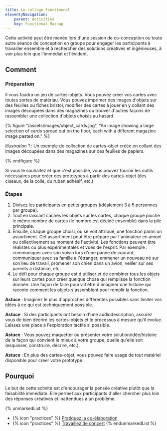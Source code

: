 ```yaml
---
title: Le collage fonctionnel
eleventyNavigation:
    parent: Activities
    key: Functional Mashup
---
```


Cette activité peut être menée lors d'une session de co-conception ou toute autre séance de conception en groupe pour
engager les participants à travailler ensemble et à rechercher des solutions créatives et ingénieuses, à voir plus loin
que l'immédiat et l'évident.

## Comment

### Préparation

Il vous faudra un jeu de cartes-objets. Vous pouvez créer vos cartes avec toutes sortes de matériau. Vous pouvez
imprimer des images d'objets sur des feuilles ou fiches bristol, modifier des cartes à jouer en y collant des images
découpées dans des magazines ou trouver d'autres façons de rassembler une collection d'objets choisis au hasard.

{% figure "/assets/images/object_cards.jpg", "An image showing a large selection of cards spread out on the floor, each
with a different magazine image pasted on." %}

*Illustration 1 :* Un exemple de collection de cartes-objet créée en collant des images découpées dans des magazines sur
des feuilles de papiers.

{% endfigure %}

Si vous le souhaitez et que c'est possible, vous pouvez fournir les outils nécessaires pour créer des prototypes à
partir des cartes-objet (des ciseaux, de la colle, du ruban adhésif, etc.)

### Étapes

1. Divisez les participants en petits groupes (idéalement 3 à 5 personnes par groupe).
2. Tout en laissant cachés les objets sur les cartes, chaque groupe pioche le même nombre de cartes
   (le nombre est décidé ensemble) dans la pile principale.
3. Ensuite, chaque groupe choisi, ou se voit attribué, une fonction parmi un assortiment. Cet assortiment peut être
   préparé par l'animateur en amont ou collectivement au moment de l'activité. Les fonctions peuvent être réalistes ou
   plus expérimentales et vues de l'esprit. Par exemple : communiquer avec son voisin lors d'une panne de courant,
   communiquer avec sa famille à l'étranger, emmener un nouveau né sur son lieu de travail, promener son chien dans un
   avion, veiller sur ses parents à distance, etc.
4. Le défi pour chaque groupe est d'utiliser et de combiner tous les objets sur leurs cartes pour créer quelque chose
   qui remplisse la fonction donnée. Une façon de faire pourrait être d'imaginer une histoire qui raconte comment les
   objets s'assemblent pour remplir la fonction.

 **Astuce** : Imaginez le plus d'approches différentes possibles sans limiter vos idées à ce qui est techniquement
 possible.

 **Astuce** : Si des participants ont besoin d'une audiodescription, assurez vous de bien décrire les cartes-objets et
 le processus à mesure qu'il évolue. Laissez une place à l'exploration tactile si possible.

 **Astuce** : Vous pouvez maquetter ou présenter votre solution/idée/histoire de la façon qui convient le mieux à votre
 groupe, quelle qu'elle soit (esquisser, construire, décrire, etc.).

 **Astuce** : En plus des cartes-objet, vous pouvez faire usage de tout matériel disponible pour créer votre prototype.

## Pourquoi

Le but de cette activité est d'encourager la pensée créative plutôt que la faisabilité immédiate. Elle permet aux
participants d'aller chercher plus loin des réponses créatives et inattendues à un problème.

{% unmarkedList %}
* {% icon "practices" %} [Pratiquez la co-élaboration](../../pratiques/pratiquez-la-co-elaboration/)
* {% icon "practices" %} [Travaillez de concert](../../pratiques/travaillez-de-concert/)
{% endunmarkedList %}
